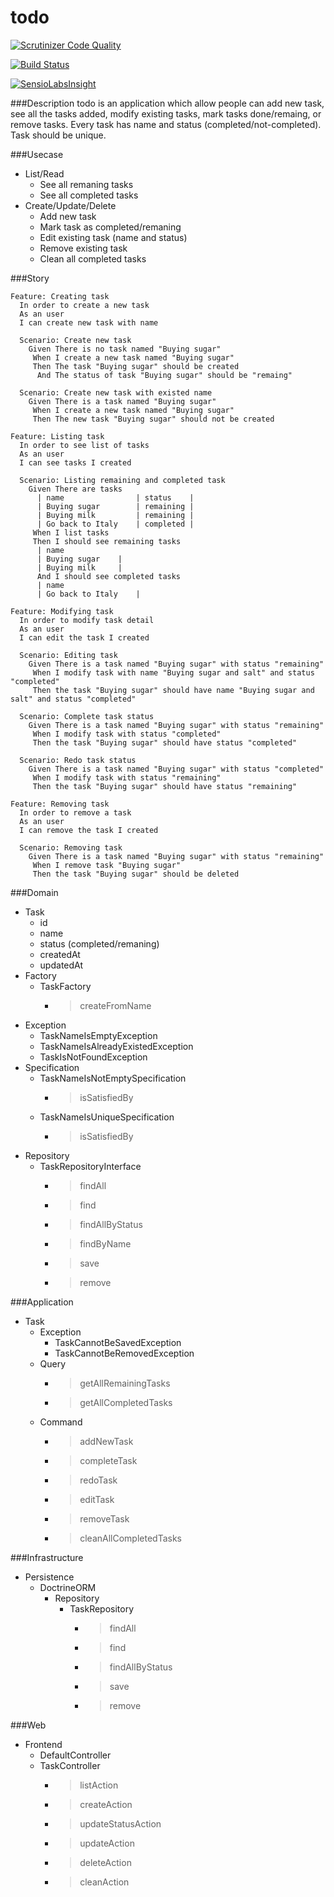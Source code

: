 todo
====

[![Scrutinizer Code Quality](https://scrutinizer-ci.com/g/MartinPham/todo-ddd/badges/quality-score.png?b=master)](https://scrutinizer-ci.com/g/MartinPham/todo-ddd/?branch=master)

[![Build Status](https://scrutinizer-ci.com/g/MartinPham/todo-ddd/badges/build.png?b=master)](https://scrutinizer-ci.com/g/MartinPham/todo-ddd/build-status/master)

[![SensioLabsInsight](https://insight.sensiolabs.com/projects/0e23630d-1f08-495d-b8f5-d039e76b8bf8/big.png)](https://insight.sensiolabs.com/projects/0e23630d-1f08-495d-b8f5-d039e76b8bf8)

###Description
todo is an application which allow people can add new task, see all the tasks added, modify existing tasks, mark tasks done/remaing, or remove tasks. Every task has name and status (completed/not-completed). Task should be unique.

###Usecase
- List/Read
	- See all remaning tasks
	- See all completed tasks
- Create/Update/Delete
	- Add new task
	- Mark task as completed/remaning
	- Edit existing task (name and status)
	- Remove existing task
	- Clean all completed tasks

###Story
```
Feature: Creating task
  In order to create a new task
  As an user
  I can create new task with name

  Scenario: Create new task
    Given There is no task named "Buying sugar"
     When I create a new task named "Buying sugar"
     Then The task "Buying sugar" should be created
      And The status of task "Buying sugar" should be "remaing"
      
  Scenario: Create new task with existed name
    Given There is a task named "Buying sugar"
     When I create a new task named "Buying sugar"
     Then The new task "Buying sugar" should not be created
```

```
Feature: Listing task
  In order to see list of tasks
  As an user
  I can see tasks I created

  Scenario: Listing remaining and completed task
    Given There are tasks
      | name				| status	|
	  | Buying sugar		| remaining	|
	  | Buying milk			| remaining	|
	  | Go back to Italy	| completed	|
	 When I list tasks
     Then I should see remaining tasks
      | name				
	  | Buying sugar	|
	  | Buying milk		|
	  And I should see completed tasks
      | name				
	  | Go back to Italy	|
```

```
Feature: Modifying task
  In order to modify task detail
  As an user
  I can edit the task I created

  Scenario: Editing task
    Given There is a task named "Buying sugar" with status "remaining"
	 When I modify task with name "Buying sugar and salt" and status "completed"
     Then the task "Buying sugar" should have name "Buying sugar and salt" and status "completed"

  Scenario: Complete task status
    Given There is a task named "Buying sugar" with status "remaining"
	 When I modify task with status "completed"
     Then the task "Buying sugar" should have status "completed"
     
  Scenario: Redo task status
    Given There is a task named "Buying sugar" with status "completed"
	 When I modify task with status "remaining"
     Then the task "Buying sugar" should have status "remaining"
```

```
Feature: Removing task
  In order to remove a task
  As an user
  I can remove the task I created

  Scenario: Removing task
    Given There is a task named "Buying sugar" with status "remaining"
	 When I remove task "Buying sugar"
     Then the task "Buying sugar" should be deleted
```

###Domain
- Task
	- id
	- name
	- status (completed/remaning)
	- createdAt
	- updatedAt
- Factory
	- TaskFactory
		- > createFromName
- Exception
	- TaskNameIsEmptyException
	- TaskNameIsAlreadyExistedException
	- TaskIsNotFoundException
- Specification
	- TaskNameIsNotEmptySpecification
		- > isSatisfiedBy 
	- TaskNameIsUniqueSpecification
		- > isSatisfiedBy 
- Repository
	- TaskRepositoryInterface
 		- > findAll
 		- > find
 		- > findAllByStatus
 		- > findByName
		- > save
		- > remove
 		
###Application
- Task
	- Exception
		- TaskCannotBeSavedException  
		- TaskCannotBeRemovedException  
	- Query
		- > getAllRemainingTasks
		- > getAllCompletedTasks
	- Command
		- > addNewTask
		- > completeTask
		- > redoTask
		- > editTask
		- > removeTask
		- > cleanAllCompletedTasks

###Infrastructure
- Persistence
	- DoctrineORM
		- Repository  
			- TaskRepository 
				- > findAll
	 			- > find
	 			- > findAllByStatus
				- > save
				- > remove

###Web
- Frontend
	- DefaultController
	- TaskController
		- > listAction
		- > createAction
		- > updateStatusAction
		- > updateAction
		- > deleteAction 
		- > cleanAction
